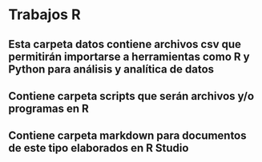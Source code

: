 # Trabajos R
## Esta carpeta datos contiene archivos csv que permitirán importarse a herramientas como R y Python para análisis y analítica de datos
## Contiene carpeta scripts que serán archivos y/o programas en R
## Contiene carpeta markdown para documentos de este tipo elaborados en R Studio
